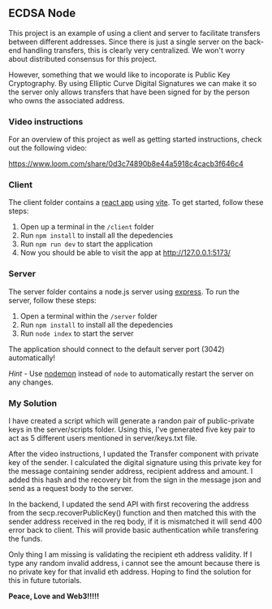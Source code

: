 ## ECDSA Node

This project is an example of using a client and server to facilitate transfers between different addresses. Since there is just a single server on the back-end handling transfers, this is clearly very centralized. We won't worry about distributed consensus for this project.

However, something that we would like to incoporate is Public Key Cryptography. By using Elliptic Curve Digital Signatures we can make it so the server only allows transfers that have been signed for by the person who owns the associated address.

### Video instructions
For an overview of this project as well as getting started instructions, check out the following video:

https://www.loom.com/share/0d3c74890b8e44a5918c4cacb3f646c4
 
### Client

The client folder contains a [react app](https://reactjs.org/) using [vite](https://vitejs.dev/). To get started, follow these steps:

1. Open up a terminal in the `/client` folder
2. Run `npm install` to install all the depedencies
3. Run `npm run dev` to start the application 
4. Now you should be able to visit the app at http://127.0.0.1:5173/

### Server

The server folder contains a node.js server using [express](https://expressjs.com/). To run the server, follow these steps:

1. Open a terminal within the `/server` folder 
2. Run `npm install` to install all the depedencies 
3. Run `node index` to start the server 

The application should connect to the default server port (3042) automatically! 

_Hint_ - Use [nodemon](https://www.npmjs.com/package/nodemon) instead of `node` to automatically restart the server on any changes.

### My Solution

I have created a script which will generate a randon pair of public-private keys in the server/scripts folder. Using this, I've generated five key pair to act as 5 different users mentioned in server/keys.txt file.

After the video instructions, I updated the Transfer component with private key of the sender. I calculated the digital signature using this private key for the message containing sender address, recipient address and amount. I added this hash and the recovery bit from the sign in the message json and send as a request body to the server.

In the backend, I updated the send API with first recovering the address from the secp.recoverPublicKey() function and then matched this with the sender address received in the req body, if it is mismatched it will send 400 error back to client. This will provide basic authentication while transfering the funds.

Only thing I am missing is validating the recipient eth address validity. If I type any random invalid address, i cannot see the amount because there is no private key for that invalid eth address. Hoping to find the solution for this in future tutorials.

<b>Peace, Love and Web3!!!!!</b>


